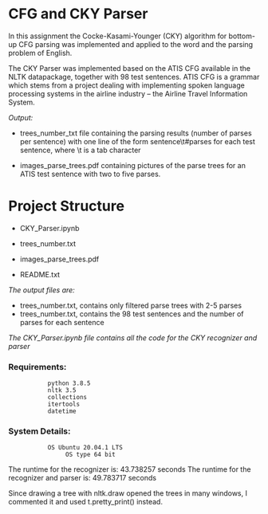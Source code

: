 # CFG and CKY Parser
In this assignment the Cocke-Kasami-Younger (CKY) algorithm for bottom-up CFG parsing was implemented
and applied to the word and the parsing problem of English.

The CKY Parser was implemented based on the ATIS CFG available in the NLTK datapackage, together with 98 
test sentences. ATIS CFG is a grammar which stems from a project dealing with implementing spoken language 
processing systems in the airline industry – the Airline Travel Information System.

*Output:*

- trees_number_txt file containing the parsing results (number of parses per sentence) with one line of the 
form sentence\t#parses for each test sentence, where \t is a tab character

- images_parse_trees.pdf containing pictures of the parse trees for an ATIS test sentence with two to five parses. 


# Project Structure

 - CKY_Parser.ipynb

 - trees_number.txt 
 
 - images_parse_trees.pdf
 
 - README.txt
 
*The output files are:*
- trees_number.txt, contains only filtered parse trees with 2-5 parses
- trees_number.txt, contains the 98 test sentences and the number of parses for each sentence

*The CKY_Parser.ipynb file contains all the code for the CKY recognizer and parser*
 
### Requirements: 
               python 3.8.5
               nltk 3.5
               collections
               itertools
               datetime
           
### System Details: 
               OS Ubuntu 20.04.1 LTS
 		            OS type 64 bit
 		 
The runtime for the recognizer is: 43.738257 seconds
The runtime for the recognizer and parser is: 49.783717 seconds

Since drawing a tree with nltk.draw opened the trees in many windows, I commented it and used t.pretty_print() instead.
